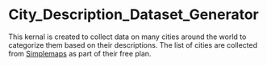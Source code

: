 # City_Description_Dataset_Generator
This kernal is created to collect data on many cities around the world to categorize them based on their descriptions. The list of cities are collected from [Simplemaps](https://simplemaps.com) as part of their free plan.
